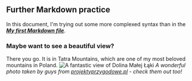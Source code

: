 ## Further Markdown practice

In this document, I'm trying out some more complexed syntax than in the ***[My first Markdown file](https://github.com/matborycki/Pioneer_repo/blob/90f9253a2578ff8578ea46a5c89d465051ffa591/My_first_markdown_file.md "Check it out!")***.

### Maybe want to see a beautiful view?

There you go. It is in Tatra Mountains, which are one of my most beloved mountains in Poland.
![A fantastic view of Dolina Małej Łąki](https://projektyprzygodowe.pl/wp-content/uploads/2021/02/dolina-malej-laki-zima/wielka-polana-malolacka-zima-1536x1152.jpg)
*A wonderful photo taken by guys from [projektyprzygodowe.pl](https://projektyprzygodowe.pl/dolina-malej-laki-zima/) - check them out too!*

### 


